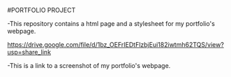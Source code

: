 #PORTFOLIO PROJECT

-This repository contains a html page and a stylesheet for my portfolio's webpage.

https://drive.google.com/file/d/1bz_OEFrIEDtFlzbjEui182iwtmh62TQS/view?usp=share_link

-This is a link to a screenshot of my portfolio's webpage.